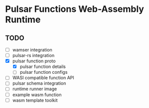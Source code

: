 # Pulsar Functions Web-Assembly Runtime

## TODO

- [ ] wamser integration
- [ ] pulsar-rs integration
- [x] pulsar function proto
    - [x] pulsar function details
    - [ ] pulsar function configs
- [ ] WASI compatible function API
- [ ] pulsar schema integration
- [ ] runtime runner image
- [ ] example wasm function
- [ ] wasm template toolkit